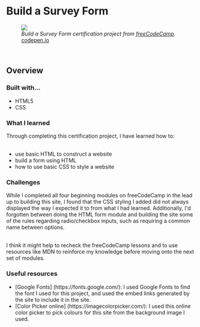 <h1>Build a Survey Form</h1>
<figure>
<img src="https://i.imgur.com/ieUiM4y.png">
  <figcaption><em>Build a Survey Form certification project from <a href="https://www.freecodecamp.org/">freeCodeCamp</a>.</em></figcaption>
  <figcaption><a href="https://codepen.io/lovefoolish/pen/QWeWrRB">codepen.io</a></figcaption>
</figure>
<br>
<h2>Overview</h2>
  <h3>Built with...</h3>
  <ul>
    <li>HTML5</li>
    <li>CSS</li>
  </ul>
  <h3>What I learned</h3>
  Through completing this certification project, I have learned how to:<br><br>
  <ul>
    <li>use basic HTML to construct a website</li>
    <li>build a form using HTML</li>
    <li>how to use basic CSS to style a website</li>
  </ul>
  <h3>Challenges</h3>
  While I completed all four beginning modules on freeCodeCamp in the lead up to building this site, I found that the CSS styling I added did not always displayed the way I expected it to from what I had learned. Additionally, I'd forgotten between doing the HTML form module and building the site some of the rules regarding radio/checkbox inputs, such as requiring a common name between options.<br><br>

  I think it might help to recheck the freeCodeCamp lessons and to use resources like MDN to reinforce my knowledge before moving onto the next set of modules.
  <h3>Useful resources</h3>
  <ul>
    <li>[Google Fonts] (https://fonts.google.com/): I used Google Fonts to find the font I used for this project, and used the embed links generated by the site to include it in the site.</li>
    <li>[Color Picker online] (https://imagecolorpicker.com/): I used this online color picker to pick colours for this site from the background image I used.</li>
  </ul>
